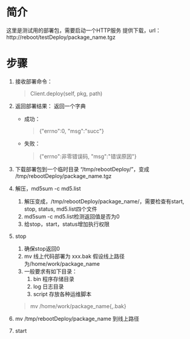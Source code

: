 # 简介
这里是测试用的部署包，需要启动一个HTTP服务
提供下载，url： http://reboot/testDeploy/package_name.tgz

# 步骤

1. 接收部署命令：
    > Client.deploy(self, pkg, path)

1. 返回部署结果：
    返回一个字典
    * 成功：
        > {"errno":0, "msg":"succ"}
    * 失败：
        > {"errno":非零错误码, "msg":"错误原因"}


1. 下载部署包到一个临时目录 “/tmp/rebootDeploy/”，变成
/tmp/rebootDeploy/package_name.tgz
    
1. 解压，md5sum -c md5.list
    1. 解压变成，/tmp/rebootDeploy/package_name/，需要检查有start, stop, status, md5.list四个文件
    1. md5sum -c md5.list检测返回值是否为0
    1. 给stop，start，status增加执行权限

1. stop  
    1. 确保stop返回0
    1. mv 线上代码部署为 xxx.bak
        假设线上路径为/home/work/package_name
    1. 一般要求有如下目录：
        1. bin 程序存储目录
        1. log 日志目录
        1. script 存放各种运维脚本

    > mv /home/work/package_name{,.bak}

1. mv /tmp/rebootDeploy/package_name 到线上路径

1. start
